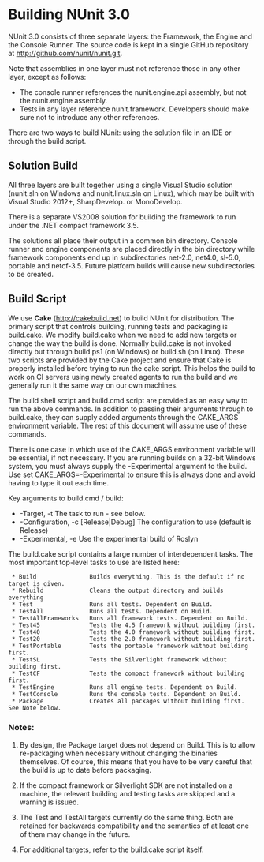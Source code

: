 # Building NUnit 3.0

NUnit 3.0 consists of three separate layers: the Framework, the Engine and the Console Runner. 
The source code is kept in a single GitHub repository at http://github.com/nunit/nunit.git.

Note that assemblies in one layer must not reference those in any other layer, except as follows:
 * The console runner references the nunit.engine.api assembly, but not the nunit.engine assembly.
 * Tests in any layer reference nunit.framework.
Developers should make sure not to introduce any other references.

There are two ways to build NUnit: using the solution file in an IDE or through the build script.

## Solution Build

All three layers are built together using a single Visual Studio solution (nunit.sln on Windows 
and nunit.linux.sln on Linux), which may be built with Visual Studio 2012+, SharpDevelop.
or MonoDevelop.

There is a separate VS2008 solution for building the framework to run under the .NET
compact framework 3.5.

The solutions all place their output in a common bin directory. Console runner and engine
components are placed directly in the bin directory while framework components end up in
subdirectories net-2.0, net4.0, sl-5.0, portable and netcf-3.5. Future platform
builds will cause new subdirectories to be created.

## Build Script

We use **Cake** (http://cakebuild.net) to build NUnit for distribution. The primary script that controls
building, running tests and packaging is build.cake. We modify build.cake when we need to add new 
targets or change the way the build is done. Normally build.cake is not invoked directly but through
build.ps1 (on Windows) or build.sh (on Linux). These two scripts are provided by the Cake project
and ensure that Cake is properly installed before trying to run the cake script. This helps the
build to work on CI servers using newly created agents to run the build and we generally run it
the same way on our own machines.

The build shell script and build.cmd script are provided as an easy way to run the above commands.
In addition to passing their arguments through to build.cake, they can supply added arguments
through the CAKE_ARGS environment variable. The rest of this document will assume use of these commands.

There is one case in which use of the CAKE_ARGS environment variable will be essential, if not necessary.
If you are running builds on a 32-bit Windows system, you must always supply the -Experimental argument
to the build. Use set CAKE_ARGS=-Experimental to ensure this is always done and avoid having to type
it out each time.

Key arguments to build.cmd / build:
 * -Target, -t <task>                 The task to run - see below.
 * -Configuration, -c [Release|Debug] The configuration to use (default is Release)
 * -Experimental, -e                  Use the experimental build of Roslyn

The build.cake script contains a large number of interdependent tasks. The most 
important top-level tasks to use are listed here:

```
 * Build               Builds everything. This is the default if no target is given.
 * Rebuild             Cleans the output directory and builds everything
 * Test                Runs all tests. Dependent on Build.
 * TestAll             Runs all tests. Dependent on Build.
 * TestAllFrameworks   Runs all framework tests. Dependent on Build.
 * Test45              Tests the 4.5 framework without building first.
 * Test40              Tests the 4.0 framework without building first.
 * Test20              Tests the 2.0 framework without building first.
 * TestPortable        Tests the portable framework without building first.
 * TestSL              Tests the Silverlight framework without building first.
 * TestCF              Tests the compact framework without building first.
 * TestEngine          Runs all engine tests. Dependent on Build.
 * TestConsole         Runs the console tests. Dependent on Build.
 * Package             Creates all packages without building first. See Note below.
```

### Notes:
 1. By design, the Package target does not depend on Build. This is to allow re-packaging
    when necessary without changing the binaries themselves. Of course, this means that
    you have to be very careful that the build is up to date before packaging.

 2. If the compact framework or Silverlight SDK are not installed on a machine, the relevant 
    building and testing tasks are skipped and a warning is issued.

 3. The Test and TestAll targets currently do the same thing. Both are retained for backwards
    compatibility and the semantics of at least one of them may change in the future.

 4. For additional targets, refer to the build.cake script itself.
